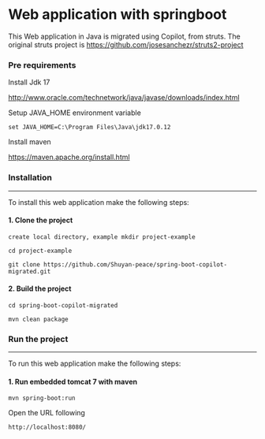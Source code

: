 # Web application with springboot

This Web application in Java is migrated using Copilot, from struts. The original struts project is 
https://github.com/josesanchezr/struts2-project

### Pre requirements
Install Jdk 17

http://www.oracle.com/technetwork/java/javase/downloads/index.html

Setup JAVA_HOME environment variable

`set JAVA_HOME=C:\Program Files\Java\jdk17.0.12`

Install maven

https://maven.apache.org/install.html

### Installation
-------------------

To install this web application make the following steps:

#### 1. Clone the project
`create local directory, example mkdir project-example`

`cd project-example`

`git clone https://github.com/Shuyan-peace/spring-boot-copilot-migrated.git`

#### 2. Build the project
`cd spring-boot-copilot-migrated`

`mvn clean package`

### Run the project
-------------------

To run this web application make the following steps:

#### 1. Run embedded tomcat 7 with maven
`mvn spring-boot:run`

Open the URL following

`http://localhost:8080/`
